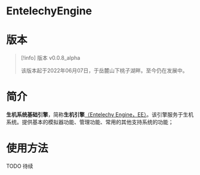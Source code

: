 # EntelechyEngine





# 版本

> [!info] 版本
> v0.0.8_alpha
>
> 该版本起于2022年06月07日，于岳麓山下桃子湖畔。至今仍在发展中。

# 简介

**生机系统基础引擎**，简称**生机引擎**[（Entelechy Engine，EE）](https://github.com/EntelechySystem/EntelechyEngine)。该引擎服务于生机系统。提供基本的模拟器功能、管理功能、常用的其他支持系统的功能；



# 使用方法

TODO 待续



